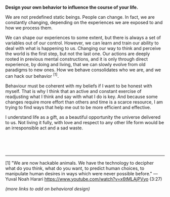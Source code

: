 **Design your own behavior to influence the course of your life.**

We are not predefined static beings. People can change. In fact, we are constantly changing, depending on the experiences we are exposed to and how we process them.

We can shape our experiences to some extent, but there is always a set of variables out of our control. However, we can learn and train our ability to deal with what is happening to us. Changing our way to think and perceive the world is the first step, but not the last one. Our actions are deeply rooted in previous mental constructions, and it is only through direct experience, by doing and living, that we can slowly evolve from old paradigms to new ones. How we behave consolidates who we are, and we can hack our behavior <sup>[1]</sup>.

Behaviour must be coherent with my beliefs if I want to be honest with myself. That is why I think that an active and constant exercise of readjusting what I think and say with what I do is key. And because some changes require more effort than others and time is a scarce resource, I am trying to find ways that help me out to be more efficient and effective.

I understand life as a gift, as a beautiful opportunity the universe delivered to us. Not living it fully, with love and respect to any other life form would be an irresponsible act and a sad waste.

<br><br><br>

---

[1] "We are now hackable animals. We have the technology to decipher what do you think, what do you want, to predict human choices, to manipulate human desires in ways which were never possible before." — Yuval Noah Harari
https://www.youtube.com/watch?v=x6tMLAjPVyo (3:27)

*(more links to add on behavioral design)*